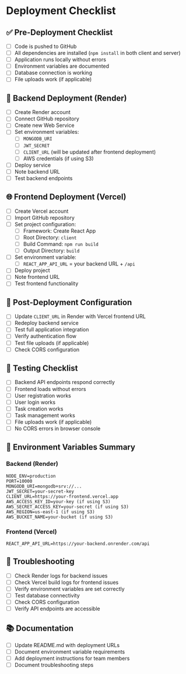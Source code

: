 # Deployment Checklist

## ✅ Pre-Deployment Checklist

- [ ] Code is pushed to GitHub
- [ ] All dependencies are installed (`npm install` in both client and server)
- [ ] Application runs locally without errors
- [ ] Environment variables are documented
- [ ] Database connection is working
- [ ] File uploads work (if applicable)

## 🚀 Backend Deployment (Render)

- [ ] Create Render account
- [ ] Connect GitHub repository
- [ ] Create new Web Service
- [ ] Set environment variables:
  - [ ] `MONGODB_URI`
  - [ ] `JWT_SECRET`
  - [ ] `CLIENT_URL` (will be updated after frontend deployment)
  - [ ] AWS credentials (if using S3)
- [ ] Deploy service
- [ ] Note backend URL
- [ ] Test backend endpoints

## 🌐 Frontend Deployment (Vercel)

- [ ] Create Vercel account
- [ ] Import GitHub repository
- [ ] Set project configuration:
  - [ ] Framework: Create React App
  - [ ] Root Directory: `client`
  - [ ] Build Command: `npm run build`
  - [ ] Output Directory: `build`
- [ ] Set environment variable:
  - [ ] `REACT_APP_API_URL` = your backend URL + `/api`
- [ ] Deploy project
- [ ] Note frontend URL
- [ ] Test frontend functionality

## 🔗 Post-Deployment Configuration

- [ ] Update `CLIENT_URL` in Render with Vercel frontend URL
- [ ] Redeploy backend service
- [ ] Test full application integration
- [ ] Verify authentication flow
- [ ] Test file uploads (if applicable)
- [ ] Check CORS configuration

## 🧪 Testing Checklist

- [ ] Backend API endpoints respond correctly
- [ ] Frontend loads without errors
- [ ] User registration works
- [ ] User login works
- [ ] Task creation works
- [ ] Task management works
- [ ] File uploads work (if applicable)
- [ ] No CORS errors in browser console

## 📝 Environment Variables Summary

### Backend (Render)
```
NODE_ENV=production
PORT=10000
MONGODB_URI=mongodb+srv://...
JWT_SECRET=your-secret-key
CLIENT_URL=https://your-frontend.vercel.app
AWS_ACCESS_KEY_ID=your-key (if using S3)
AWS_SECRET_ACCESS_KEY=your-secret (if using S3)
AWS_REGION=us-east-1 (if using S3)
AWS_BUCKET_NAME=your-bucket (if using S3)
```

### Frontend (Vercel)
```
REACT_APP_API_URL=https://your-backend.onrender.com/api
```

## 🔧 Troubleshooting

- [ ] Check Render logs for backend issues
- [ ] Check Vercel build logs for frontend issues
- [ ] Verify environment variables are set correctly
- [ ] Test database connectivity
- [ ] Check CORS configuration
- [ ] Verify API endpoints are accessible

## 📚 Documentation

- [ ] Update README.md with deployment URLs
- [ ] Document environment variable requirements
- [ ] Add deployment instructions for team members
- [ ] Document troubleshooting steps 